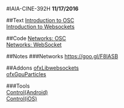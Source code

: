 #IAIA-CINE-392H
**11/17/2016**

##Text
[Introduction to OSC](http://opensoundcontrol.org/introduction-osc)  
[Introduction to Websockets](http://blog.teamtreehouse.com/an-introduction-to-websockets) 

##Code
[Networks: OSC](../c++/034_Network_OSC)  
[Networks: WebSocket](../c++/034_Network_Websocket)

##Notes
###Networks
https://goo.gl/F8lASB

##Addons
[ofxLibwebsockets](https://github.com/robotconscience/ofxLibwebsockets)  
[ofxGpuParticles](https://github.com/neilmendoza/ofxGpuParticles)

###Tools  
[Control(Android)](https://play.google.com/store/apps/details?id=com.charlieroberts.Control&hl=en)  
[Control(iOS)](https://itunes.apple.com/us/app/control-osc-+-midi/id413224747?mt=8)